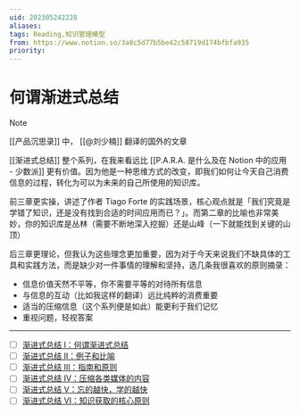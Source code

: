 ```yaml
---
uid: 202305242228
aliases: 
tags: Reading,知识管理模型 
from: https://www.notion.so/3a8c5d77b5be42c58719d174bfbfa935
priority: 
---
```

# 何谓渐进式总结

> [!note]
> [[产品沉思录]] 中， [[@刘少楠]] 翻译的国外的文章

[[渐进式总结]] 整个系列，在我来看远比 [[P.A.R.A. 是什么及在 Notion 中的应用 - 少数派]] 更有价值。因为他是一种思维方式的改变，即我们如何让今天自己消费信息的过程，转化为可以为未来的自己所使用的知识库。

前三章更实操，讲述了作者 Tiago Forte 的实践场景，核心观点就是「我们究竟是学错了知识，还是没有找到合适的时间应用而已？」。而第二章的比喻也非常美妙，你的知识库是丛林（需要不断地深入挖掘）还是山峰（一下就能找到关键的山顶）

后三章更理论，但我认为这些理念更加重要，因为对于今天来说我们不缺具体的工具和实践方法，而是缺少对一件事情的理解和坚持，选几条我很喜欢的原则摘录：

- 信息价值天然不平等，你不需要平等的对待所有信息
- 与信息的互动（比如我这样的翻译）远比纯粹的消费重要
- 适当的压缩信息（这个系列便是如此）能更利于我们记忆
- 重视问题，轻视答案

---

- [ ] [渐进式总结 I：何谓渐进式总结](https://www.notion.so/I-4072e6ac6ad64e45bf03a8b9318613cc)
- [ ] [渐进式总结 II：例子和比喻](https://www.notion.so/II-f0aac2738a484715b62c19e7f8a7c7a9)
- [ ] [渐进式总结 III：指南和原则](https://www.notion.so/III-67bb97b6e4cf4d95a5691dd6735b48fe)
- [ ] [渐进式总结 IV：压缩各类媒体的内容](https://www.notion.so/IV-f1a99535533241bc92785b74d6ff60c3)
- [ ] [渐进式总结 V：忘的越快，学的越快](https://www.notion.so/V-44950cf9946b45f69ed79ca13fe4d5b9)
- [ ] [渐进式总结 VI：知识获取的核心原则](https://www.notion.so/VI-a004906ab0e64ba3b36e512b0eb156bc)